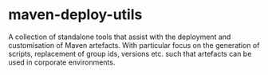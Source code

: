# maven-deploy-utils
A collection of standalone tools that assist with the deployment and customisation of Maven artefacts. With particular focus on the generation of scripts, replacement of group ids, versions etc. such that artefacts can be used in corporate environments.
